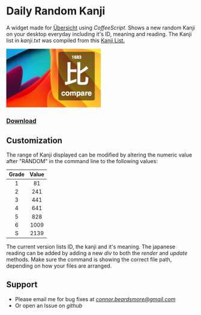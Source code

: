 # Daily Random Kanji

A widget made for [Übersicht](http://tracesof.net/uebersicht/) using _CoffeeScript_. Shows a new random Kanji on your desktop everyday including it's ID, meaning and reading.
The Kanji list in *kanji.txt* was compiled from this  [Kanji List.](https://en.wikipedia.org/wiki/List_of_j%C5%8Dy%C5%8D_kanji)

<img src="screenshot.png" width="50%" height="50%">

### [Download](https://github.com/cbeardsmore/Daily-Random-Kanji/raw/master/Daily-Random-Kanji.widget.zip)

## Customization

The range of Kanji displayed can be modified by altering the numeric value after "RANDOM" in the command line to the following values:

<center>

| Grade | Value  |
|:-:|:-:|
| 1 | 81 |
| 2 | 241 |
| 3 | 441 |
| 4 | 641 |
| 5 | 828 |
| 6 | 1009 |
| S | 2139 |

</center>

The current version lists ID, the kanji and it's meaning. The japanese reading can be added by adding a new *div* to both the *render* and *update* methods. Make sure the command is showing the correct file path, depending on how your files are arranged.

## Support

- Please email me for bug fixes at *connor.beardsmore@gmail.com*
- Or open an Issue on *github*
